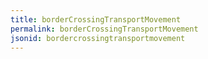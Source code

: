 ```yaml
---
title: borderCrossingTransportMovement
permalink: borderCrossingTransportMovement
jsonid: bordercrossingtransportmovement
---
```

